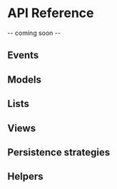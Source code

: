 # API Reference

-- coming soon --

## Events

## Models

## Lists

## Views

## Persistence strategies

## Helpers